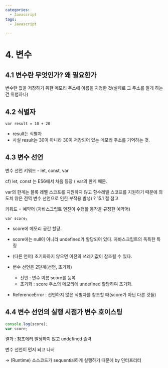 ```yaml
---
categories:
  - Javascript
tags:
  - Javascript

---
```




# 4. 변수

## 4.1 변수란 무엇인가? 왜 필요한가

변수란 값을 저장하기 위한 메모리 주소에 이름을 지정한 것(실제로 그 주소를 알게 하는 건 위험하다)



## 4.2 식별자

`var result = 10 + 20`

- result는 식별자
- 사실 result는 30이 아니라 30이 저장되어 있는 메모리 주소를 기억하는 것.



## 4.3 변수 선언

변수 선언 키워드 - let, const, var

cf) let, const 는 ES6에서 처음 등장 ( var의 한계 때문. 

var의 한계는 블록 레벨 스코프를 지원하지 않고 함수레벨 스코프를 지원하기 때문에 의도치 않은 전역 변수 선언으로 인한 부작용 발생) ? 15.1 절 참고

키워드 = 예약어 (자바스크립트 엔진이 수행할 동작을 규정한 예약어)

`var score;`

- score에 메모리 공간 할당. 

- score에는 null이 아니라 undefined가 할당되어 있다. 자바스크립트의  독특한 특징
- (다른 언어) 초기화하지 않으면 이전의 쓰레기값이 참조될 수 있다.
- 변수 선언은 2단계(선언, 초기화)
  - 선언 : 변수 이름 score를 등록
  - 초기화 : score 주소의 메모리에 undefined 할당하여 초기화.
- ReferenceError : 선언하지 않은 식별자를 참조할 때(score가 아닌 다른 것들)



## 4.4 변수 선언의 실행 시점가 변수 호이스팅

```javascript
console.log(score);
var score;
```

결과 : 참조에러 발생하지 않고 undefined 출력

변수 선언이 먼저 되고 나서 

-> (Runtime) 소스코드가 sequential하게 실행하기 때문에 by 인터프리터

 







